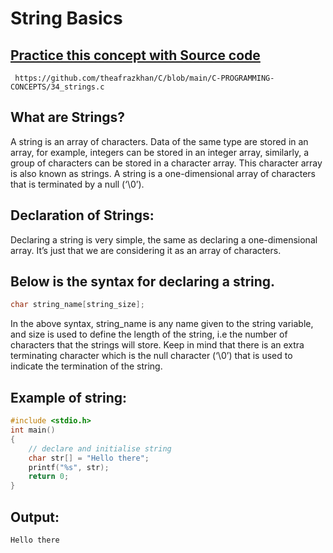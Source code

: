 # String Basics

## [Practice this concept with Source code ](https://github.com/theafrazkhan/C/blob/main/C-PROGRAMMING-CONCEPTS/34_strings.c)

```
 https://github.com/theafrazkhan/C/blob/main/C-PROGRAMMING-CONCEPTS/34_strings.c
```

## What are Strings?
A string is an array of characters. Data of the same type are stored in an array, for example, integers can be stored in an integer array, similarly, a group of characters can be stored in a character array. This character array is also known as strings. A string is a one-dimensional array of characters that is terminated by a null (‘\0’).

 

## Declaration of Strings:
Declaring a string is very simple, the same as declaring a one-dimensional array. It’s just that we are considering it as an array of characters.

## Below is the syntax for declaring a string.

``` c
char string_name[string_size];
 ```

In the above syntax, string_name is any name given to the string variable, and size is used to define the length of the string, i.e the number of characters that the strings will store. Keep in mind that there is an extra terminating character which is the null character (‘\0’) that is used to indicate the termination of the string.

## Example of string:

``` c
#include <stdio.h>
int main()
{
    // declare and initialise string
    char str[] = "Hello there";
    printf("%s", str);
    return 0;
}
```
 

## Output:

```
Hello there
```